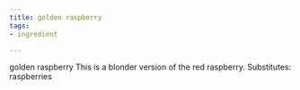 ```yaml
---
title: golden raspberry
tags:
- ingredient

---
```

golden raspberry This is a blonder version of the red raspberry. Substitutes: raspberries
